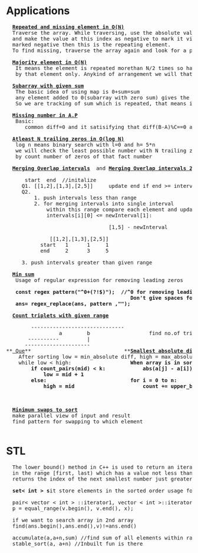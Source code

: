 # Applications
  <pre>
  <b><a href="https://github.com/teja963/DSA-and-MYSQL/blob/master/Sliding%20Window/4.%20Count%20anagrams.cpp">Repeated and missing element in O(N)</a></b>
  Traverse the array. While traversing, use the absolute value of every element as an index -  abs(arr[i])-1
  and make the value at this index as negative to mark it visited. If something is already
  marked negative then this is the repeating element.
  To find missing, traverse the array again and look for a positive value.
  
  <b><a href="https://github.com/teja963/DSA-and-MYSQL/blob/master/Searching%20Sorting/6.%20Majority%20element.cpp">Majority element in O(N)</a></b>
   It means the element is repeated morethan N/2 times so half of the array is occupied
   by that element only. Anykind of arrangement we will that element in atmost 1 
   
  <b><a href="https://github.com/teja963/DSA-and-MYSQL/blob/master/Searching%20Sorting/13.%20count%20num%20of%20subarray%20with%20given%20sum.cpp">Subarray with given sum</a></b>
   The basic idea of using map is 0+sum=sum
   any element added to 0(subarray with zero sum) gives the same sum
   So we are tracking of sum which is repeated, that means it contain zero sum
   
  <b><a href="https://github.com/teja963/DSA-and-MYSQL/blob/master/Searching%20Sorting/14.%20missing%20num%20ap.cpp">Missing number in A.P</a></b>
   Basic:
      common diff=0 and it satisifying that diff(B-A)%C==0 and divisiblity(B-A)/C>=0
      
  <b><a href="https://github.com/teja963/DSA-and-MYSQL/blob/master/Searching%20Sorting/15.%20atleast%20trailing%20zeros.cpp">Atleast N trailing zeros in O(log N)</a></b>
   log n means binary search with l=0 and h= 5*n
   we will check the least possible number with N trailing zeros,
   by count number of zeros of that fact number 
   
  <b><a href="https://github.com/teja963/DSA-and-MYSQL/blob/master/Searching%20Sorting/17.%20merging%20overlap%20intervals.cpp">Merging Overlap intervals</a></b>  and <b><a href="https://github.com/teja963/DSA-and-MYSQL/blob/master/Searching%20Sorting/18.%20Merging%20overlap%20intervals%202.cpp">Merging Overlap intervals 2</a></b>
     
      start  end  //initalize   
     Q1. [[1,2],[1,3],[2,5]]     update end if end >= intervals[i][0]  //merging intervals case
     Q2. 
         1. push intervals less than range
         2. for merging intervals into single interval 
             within this range compare each element and update( initialzing start,end = newInterval)
             intervals[i][0] <= newInterval[1]:
             
		                         [1,5] - newInterval
		      
		      [[1,2],[1,3],[2,5]]
	       start   1      1     1 
	       end     2      3     5
	       
	 3. push intervals greater than given range
         
  <b><a href="https://github.com/teja963/DSA-and-MYSQL/blob/master/Searching%20Sorting/20.%20Min%20sum.cpp">Min sum</a></b>
   Usage of regular expression for removing leading zeros
   <b>
   const regex pattern("^0+(?!$)");  //^0 for removing leading zeros , (?!) for non-neg , $ for ending of string
                                        Don't give spaces for expression
   ans= regex_replace(ans, pattern ,"");
   </b>
  <b><a href="https://github.com/teja963/DSA-and-MYSQL/blob/master/Searching%20Sorting/22.%20count%20triplet%20with%20given%20range.cpp">Count triplets with given range</a></b>
    
        ------------------------------
                 a        b                   find no.of triplets less than b and a-1
       ----------         |
      ---------------------
**<a href="https://practice.geeksforgeeks.org/problems/smallest-absolute-difference4320/1#"> Que</a>**                              **<b><a href="https://github.com/teja963/DSA-and-MYSQL/blob/master/Searching%20Sorting/27.%20Smallest%20Absolute%20difference.cpp">Smallest absolute difference</a></b>**
  	After sorting low = min_absolute diff, high = max_absolute diff in O(N)
  	while low < high:					<b>When array is in sorted order we can find the no. of absolute diff
  	  	if count_pairs(mid) < k:			abs(a[j] - a[i]) <= mid in O(N log N)
  	  		low = mid + 1
  	  	else:							for i = 0 to n:
  	  		high = mid						count += upper_bound(a+i, a+n, a[i]+mid) - (a+i+1)
  	  							</b>	
  	  			  		
  
  <b><a href="https://github.com/teja963/Advanced-DSA/blob/master/Searching%20Sorting/29.%20Min%20Swaps%20to%20sort.cpp">Minimum swaps to sort</a></b>
  make parallel view of input and result
  find pattern for swapping to which element
   </pre>
# STL
  <pre>
  The lower_bound() method in C++ is used to return an iterator pointing to the first element
  in the range [first, last) which has a value not less than val. This means that the function 
  returns the index of the next smallest number just greater than or equal to that number.
  
  <b>set< int > s</b>it store elements in the sorted order usage for searching elements  <b><a href="https://github.com/teja963/Advanced-DSA/blob/master/Searching%20Sorting/28.%20Smaller%20on%20left.cpp">Smaller left</a></b>
                                                                So we will check the lowerbound of that element in log n time 
  pair< vector < int > ::iterator1, vector < int >::iterator2>p;
  p = equal_range(v.begin(), v.end(), x);
  
  if we want to search array in 2nd array
  find(ans.begin(),ans.end(),v)!=ans.end()
  
  accumulate(a,a+n,sum) //find sum of all elements within range, we can modify it
  stable_sort(a, a+n) //Inbuilt fun is there
  </pre>

